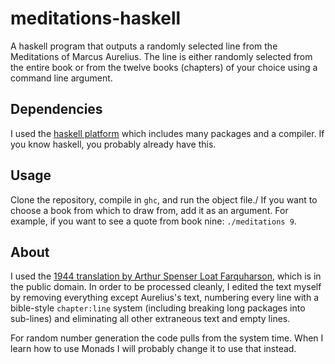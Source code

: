 # meditations-haskell
A haskell program that outputs a randomly selected line from the Meditations of Marcus Aurelius. 
The line is either randomly selected from the entire book or from the twelve books (chapters) of your choice using a command line argument.

## Dependencies 
I used the [haskell platform](https://www.haskell.org/platform/) which includes many packages and a compiler. 
If you know haskell, you probably already have this.

## Usage
Clone the repository, compile in `ghc`, and run the object file./
If you want to choose a book from which to draw from, add it as an argument.
For example, if you want to see a quote from book nine:
`./meditations 9`.

## About
I used the [1944 translation by Arthur Spenser Loat Farquharson](https://en.wikisource.org/wiki/The_Meditations_of_the_Emperor_Marcus_Antoninus), which is in the public domain. 
In order to be processed cleanly, I edited the text myself by removing everything except Aurelius's text, 
numbering every line with a bible-style `chapter:line` system (including breaking long packages into sub-lines) 
and eliminating all other extraneous text and empty lines.

For random number generation the code pulls from the system time. 
When I learn how to use Monads I will probably change it to use that instead.

